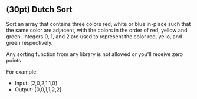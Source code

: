 ## (30pt) Dutch Sort
Sort an array that contains three colors red, white or blue in-place such that the same color are adjacent, with the colors in the order of red, yellow and green. Integers 0, 1, and 2 are used to represent the color red, yello, and green respectively. 

Any sorting function from any library is not allowed or you'll receive zero points

For example:

- Input: [2,0,2,1,1,0]
- Output: [0,0,1,1,2,2]












